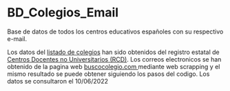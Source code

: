 # BD_Colegios_Email
Base de datos de todos los centros educativos  españoles con su respectivo e-mail.

Los datos del [listado de colegios](Listado.xls) han sido obtenidos del registro estatal de [Centros Docentes no Universitarios (RCD)](https://www.educacion.gob.es/centros/home.do).
Los correos electronicos se han obtenido de la pagina web [buscocolegio.com ](https://www.buscocolegio.com/) mediante web scrapping y el mismo resultado se puede obtener siguiendo los pasos del codigo. Los datos se consultaron el 10/06/2022
